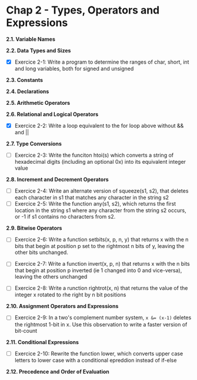 # Chap 2 - Types, Operators and Expressions


**2.1. Variable Names**


**2.2. Data Types and Sizes**

- [X] Exercice 2-1: Write a program to determine the ranges of char, short, int and 
      long variables, both for signed and unsigned

**2.3. Constants**

**2.4. Declarations**

**2.5. Arithmetic Operators**

**2.6. Relational and Logical Operators**

- [X] Exercice 2-2: Write a loop equivalent to the for loop above without && and ||

**2.7. Type Conversions**

- [ ] Exercice 2-3: Write the funciton htoi(s) which converts a string of 
      hexadecimal digits (including an optional 0x) into its equivalent integer 
      value

**2.8. Increment and Decrement Operators**

- [ ] Exercice 2-4: Write an alternate version of squeeze(s1, s2), that deletes each character in s1 that matches any character in the string s2
- [ ] Exercice 2-5: Write the function any(s1, s2), which returns the first location in the string s1 where any character from the string s2 occurs, or -1 if s1 contains no characters from s2.

**2.9. Bitwise Operators**

- [ ] Exercice 2-6: Write a function setbits(x, p, n, y) that returns x with the 
      n bits that begin at position p set to the rightmost n bits of y, leaving 
      the other bits unchanged.
- [ ] Exercice 2-7: Write a function invert(x, p, n) that returns x with the 
      n bits that begin at position p inverted (ie 1 changed into 0 and vice-versa),
      leaving the others unchanged
- [ ] Exercice 2-8: Write a runction rightrot(x, n) that returns the value of the 
      integer x rotated to rhe right by n bit positions


**2.10. Assignment Operators and Expressions**

- [ ] Exercice 2-9: In a two's complement number system, `x &= (x-1)` deletes 
      the rightmost 1-bit in x. Use this observation to write a faster 
      version of bit-count

**2.11. Conditional Expressions**

- [ ] Exercice 2-10: Rewrite the function lower, which converts upper case 
      letters to lower case with a conditional epreddion instead of if-else

**2.12. Precedence and Order of Evaluation**




